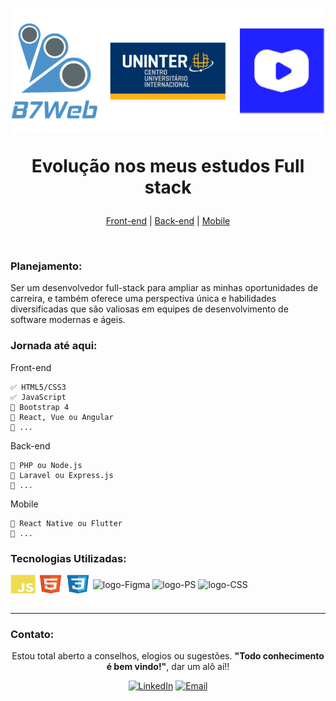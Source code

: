 
<h1 align="center">
<picture>
  <img alt="logo alternado por modo dark" src="assets/img/logosstudy.png">
</picture>
    <p>Evolução nos meus estudos Full stack</p>
</h1>

<p align="center"> 
    <a href="#Layout-Web">Front-end</a> |
    <a href="#Protótipo">Back-end</a> |
    <a href="#Sobre">Mobile</a>
</p>
<br>

### Planejamento:
Ser um desenvolvedor full-stack para ampliar as minhas oportunidades de carreira, e também oferece uma perspectiva única e habilidades diversificadas que são valiosas em equipes de desenvolvimento de software modernas e ágeis.

### Jornada até aqui:

  Front-end

    ✅ HTML5/CSS3
    ✅ JavaScript
    🔳 Bootstrap 4
    🔳 React, Vue ou Angular
    🔳 ...

  Back-end

    🔳 PHP ou Node.js
    🔳 Laravel ou Express.js
    🔳 ...

  Mobile

    🔳 React Native ou Flutter
    🔳 ...

### Tecnologias Utilizadas:
<div style="display: inline_block">
  <img align="center" alt="logo-Js" height="30" width="40" src="https://raw.githubusercontent.com/devicons/devicon/master/icons/javascript/javascript-plain.svg">
  <img align="center" alt="logo-HTML" height="30" width="40" src="https://raw.githubusercontent.com/devicons/devicon/master/icons/html5/html5-original.svg">
  <img align="center" alt="logo-CSS" height="30" width="40" src="https://raw.githubusercontent.com/devicons/devicon/master/icons/css3/css3-original.svg">
  <img align="center" alt="logo-Figma" height="30" width="40" src="https://cdn.jsdelivr.net/gh/devicons/devicon@latest/icons/figma/figma-original.svg">
  <img align="center" alt="logo-PS" height="30" width="40" src="https://cdn.jsdelivr.net/gh/devicons/devicon@latest/icons/photoshop/photoshop-original.svg">
  <img align="center" alt="logo-CSS" height="40" width="50" src="https://cdn.jsdelivr.net/gh/devicons/devicon@latest/icons/php/php-original.svg">
</div>
 <br>
 
---
<!-- 
### Layout Web:
Page desenvolvida para apresentar protótipo inicial, priorizando o [HTML Semântico](https://github.com/luruanx/Projeto-SUSDEG/blob/main/index.html) e as
[CSS responsiva](https://github.com/luruanx/Projeto-SUSDEG/blob/main/assets/style.css).<br>
<br>
<br>
<p align="center"> 
    <a href="https://luruanx.github.io/Projeto-SUSDEG/#">Clique aqui e veja o resultado</a>

https://github.com/luruanx/Projeto-SUSDEG/assets/155588491/d439991e-0818-4c55-974a-e163894b0877

<br>
<br>
<p align="center"> 
    <a href="https://luruanx.github.io/Projeto-SUSDEG/#">Responsivo em qualquer tamanho de tela</a>

https://github.com/luruanx/Projeto-SUSDEG/assets/155588491/b47da7d0-ffbb-414e-86b4-54149cd4ec2d

<br>

## Protótipo:

Com uma interface amigável e recursos interativos, o SUSDEG visa inspirar ações positivas para um futuro mais verde e justo. Aqui está uma descrição das 10 telas iniciais que esboçam a estrutura e o funcionamento deste aplicativo revolucionário. [Clique aqui](https://www.figma.com/file/oPTfRfsUhZZTe23Hl1AQCa/SUSDEG?type=design&node-id=0%3A1&mode=design&t=aoCOeqS0BKpAdOXB-1) e vizualize no FIGMA.

<div align="center"> 
  <img alt="imagens das interfaces do app" max-height="600" max-width="600" src="assets/img/Interface/prototipo gif.gif">
</div>

## Sobre:

- ### Como surgiu a ideia? 

  Escolher uma das 17 ODS, como tema para desenvolver um projeto usando uma tecnologia de minha preferência. Esse foi o requisito para usar a criatividade e mostrar os conhecimentos adquiridos na graduação até o momento presente (4º período). [Clique aqui](assets/pdf/Levantamento%20do%20projeto.pdf) e veja o levantamento inicial do desenvolvimento.  

- ### O porque do nome **SUSDEG**?

   A ideia surgiu em meio as pesquisas em conteúdos inglês, onde o **SUS** são as letras iniciais da palavra **SUSTAINABLE**, **DE** é da palavra **DEVELOPMENT** e **G** da palavra **GOALS**. 

- ### Identidade Visual

  **Logomarca:** Duas mãos postas em um globo, simbolizando apoio ao planeta terra, e em volta há 2 ramos de oliveira que simboliza paz e vitória. <br> <br>

  <div align="center">
    <img align="center" alt="logo-susdeg" height="150" width="150" src="assets/img/logo susdeg black 200.svg">
    <img align="center" alt="logo-susdeg" height="150" width="150" src="assets/img/logo susdeg white 200.svg">
    <img align="center" alt="logo-susdeg" height="150" width="150" src="assets/img/logo susdeg blue 200.svg">
  </div> <br>

  **Paleta de Cores:** 

  <br> 
  <div align="center">
    <img align="center" alt="paleta de cor" src="assets/img/paleta de cor.png">
  </div> <br> <br>

  **Font-Family:**

  <br>
<div align="center">
  <img align="center" alt="font-family"width="500" src="assets/img/fonts.png">
</div> <br> <br>

--- -->

### Contato:

  <div align="center">

  Estou total aberto a conselhos, elogios ou sugestões. **"Todo conhecimento é bem vindo!"**, dar um alô aí!!

  [![LinkedIn](https://img.shields.io/badge/LinkedIn-%230077B5.svg?logo=linkedin&logoColor=white)](https://www.linkedin.com/in/luaanriichard/) [![Email](https://img.shields.io/badge/Email-%230077B5.svg?logo=Gmail&logoColor=white)](mailto:richard_10luan@hotmail.com)

</div>
